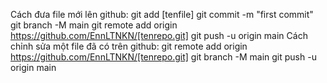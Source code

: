 Cách đưa file mới lên github:
    git add [tenfile]
    git commit -m "first commit"
    git branch -M main
    git remote add origin https://github.com/EnnLTNKN/[tenrepo.git]
    git push -u origin main
Cách chỉnh sửa một file đã có trên github:
    git remote add origin https://github.com/EnnLTNKN/[tenrepo.git]
    git branch -M main
    git push -u origin main